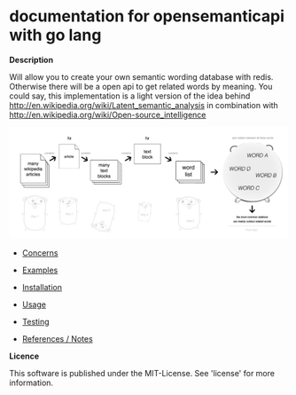documentation for
opensemanticapi with go lang
==============================================

**Description**

Will allow you to create your own semantic wording database with redis. Otherwise there will be a open api to get related words by meaning. You could say, this implementation is a light version of the idea behind http://en.wikipedia.org/wiki/Latent_semantic_analysis in combination with http://en.wikipedia.org/wiki/Open-source_intelligence

![ScreenShot](https://raw.githubusercontent.com/monbro/opensemanticapi-go-lang/master/osapi_explanation.jpg)

* [Concerns](/doc/concerns.md)

* [Examples](/doc/examples.md)

* [Installation](/doc/installation.md)

* [Usage](/doc/usage_guide.md)

* [Testing](/doc/testing.md)

* [References / Notes](/doc/references.md)

**Licence**

This software is published under the MIT-License. See 'license' for more information.
